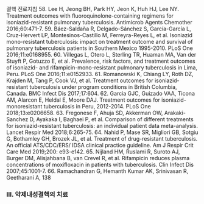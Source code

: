 결핵 진료지침
58. Lee H, Jeong BH, Park HY, Jeon K, Huh HJ, Lee NY. Treatment outcomes with fluoroquinolone-containing regimens for isoniazid-resistant pulmonary tuberculosis. Antimicrob Agents Chemother 2016;60:471-7.
59. Báez-Saldaña R, Delgado-Sánchez S, García-García L, Cruz-Hervert LP, Montesinos-Castillo M, Ferreyra-Reyes L, et al. Isoniazid mono-resistant tuberculosis: impact on treatment outcome and survival of pulmonary tuberculosis patients in Southern Mexico 1995-2010. PLoS One 2016;11:e0168955.
60. Villegas L, Otero L, Sterling TR, Huaman MA, Van der Stuyft P, Gotuzzo E, et al. Prevalence, risk factors, and treatment outcomes of isoniazid- and rifampicin-mono-resistant pulmonary tuberculosis in Lima, Peru. PLoS One 2016;11:e0152933.
61. Romanowski K, Chiang LY, Roth DZ, Krajden M, Tang P, Cook VJ, et al. Treatment outcomes for isoniazid-resistant tuberculosis under program conditions in British Columbia, Canada. BMC Infect Dis 2017;17:604.
62. Garcia GJC, Guizado VAA, Ticona AM, Alarcon E, Heldal E, Moore DAJ. Treatment outcomes for isoniazid-monoresistant tuberculosis in Peru, 2012-2014. PLoS One 2018;13:e0206658.
63. Fregonese F, Ahuja SD, Akkerman OW, Arakaki-Sanchez D, Ayakaka I, Baghaei P, et al. Comparison of different treatments for isoniazid-resistant tuberculosis: an individual patient data meta-analysis. Lancet Respir Med 2018;6:265-75.
64. Nahid P, Mase SR, Migliori GB, Sotgiu G, Bothamley GH, Brozek JL, et al. Treatment of drug-resistant tuberculosis. An official ATS/CDC/ERS/ IDSA clinical practice guideline. Am J Respir Crit Care Med 2019;200: e93-e142.
65. Nijland HM, Ruslami R, Suroto AJ, Burger DM, Alisjahbana B, van Crevel R, et al. Rifampicin reduces plasma concentrations of moxifloxacin in patients with tuberculosis. Clin Infect Dis 2007;45:1001-7.
66. Ramachandran G, Hemanth Kumar AK, Srinivasan R, Geetharani A,
<PAGE>138
### Ⅲ. 약제내성결핵의 치료